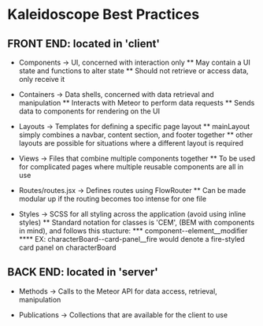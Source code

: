 # Kaleidoscope Best Practices

## FRONT END: located in 'client'
* Components -> UI, concerned with interaction only
** May contain a UI state and functions to alter state
** Should not retrieve or access data, only receive it

* Containers -> Data shells, concerned with data retrieval and manipulation
** Interacts with Meteor to perform data requests
** Sends data to components for rendering on the UI

* Layouts -> Templates for defining a specific page layout
** mainLayout simply combines a navbar, content section, and footer together
** other layouts are possible for situations where a different layout is required

* Views -> Files that combine multiple components together
** To be used for complicated pages where multiple reusable components are all in use

* Routes/routes.jsx -> Defines routes using FlowRouter
** Can be made modular up if the routing becomes too intense for one file

* Styles -> SCSS for all styling across the application (avoid using inline styles)
** Standard notation for classes is 'CEM', (BEM with components in mind), and follows this stucture:
*** component--element__modifier
**** EX: characterBoard--card-panel__fire would denote a fire-styled card panel on characterBoard

## BACK END: located in 'server'
* Methods -> Calls to the Meteor API for data access, retrieval, manipulation

* Publications -> Collections that are available for the client to use